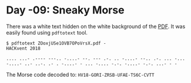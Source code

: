 # Day -09: Sneaky Morse

There was a white text hidden on the white background of the [PDF](../day-10/files/ZOoxjUSe1OVB7OPoVrsX.pdf). It was easily found using `pdftotext` tool.

```
$ pdftotext ZOoxjUSe1OVB7OPoVrsX.pdf -
HACKvent 2018

.... ...- .---- ---.. -....- --. --- .-. .. -....- --.. .-. ... -... -....- ..- ..-. .- . -....- - ... -.... -.-. -....- -.-. ...- - -

```

The Morse code decoded to: `HV18-GORI-ZRSB-UFAE-TS6C-CVTT`
